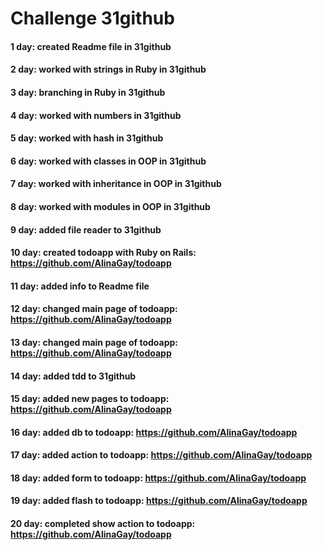 # Challenge 31github
#### 1 day: created Readme file in 31github
#### 2 day: worked with strings in Ruby in 31github
#### 3 day: branching in Ruby in 31github
#### 4 day: worked with numbers in 31github
#### 5 day: worked with hash in 31github
#### 6 day: worked with classes in OOP in 31github
#### 7 day: worked with inheritance in OOP in 31github
#### 8 day: worked with modules in OOP in 31github
#### 9 day: added file reader to 31github
#### 10 day: created todoapp with Ruby on Rails: https://github.com/AlinaGay/todoapp
#### 11 day: added info to Readme file
#### 12 day: changed main page of todoapp: https://github.com/AlinaGay/todoapp
#### 13 day: changed main page of todoapp: https://github.com/AlinaGay/todoapp
#### 14 day: added tdd to 31github
#### 15 day: added new pages to todoapp: https://github.com/AlinaGay/todoapp
#### 16 day: added db to todoapp: https://github.com/AlinaGay/todoapp
#### 17 day: added action to todoapp: https://github.com/AlinaGay/todoapp
#### 18 day: added form to todoapp: https://github.com/AlinaGay/todoapp
#### 19 day: added flash to todoapp: https://github.com/AlinaGay/todoapp
#### 20 day: completed show action to todoapp: https://github.com/AlinaGay/todoapp
